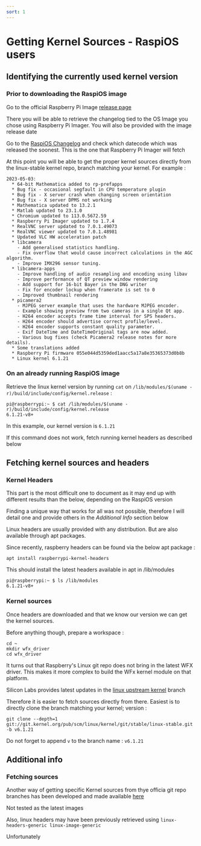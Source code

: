 ```yaml
---
sort: 1
---
```


# Getting Kernel Sources - RaspiOS users

## Identifying the currently used kernel version 

### Prior to downloading the RaspiOS image
Go to the official Raspberry Pi Image [release page](https://www.raspberrypi.com/software/operating-systems/) 

There you will be able to retrieve the changelog tied to the OS Image you chose using Raspberry Pi Imager. You will also be provided with the image release date

Go to the [RaspiOS Changelog](https://downloads.raspberrypi.com/raspios_armhf/release_notes.txt) and check which datecode which was released the soonest. This is the one that Raspberry Pi Imager will fetch 

At this point you will be able to get the proper kernel sources directly from the linux-stable kernel repo, branch matching your kernel. For example :

``` 
2023-05-03:
  * 64-bit Mathematica added to rp-prefapps
  * Bug fix - occasional segfault in CPU temperature plugin
  * Bug fix - X server crash when changing screen orientation
  * Bug fix - X server DPMS not working
  * Mathematica updated to 13.2.1
  * Matlab updated to 23.1.0
  * Chromium updated to 113.0.5672.59
  * Raspberry Pi Imager updated to 1.7.4
  * RealVNC server updated to 7.0.1.49073
  * RealVNC viewer updated to 7.0.1.48981
  * Updated VLC HW acceleration patch
  * libcamera
    - Add generalised statistics handling.
    - Fix overflow that would cause incorrect calculations in the AGC algorithm.
    - Improve IMX296 sensor tuning.
  * libcamera-apps
    - Improve handling of audio resampling and encoding using libav
    - Improve performance of QT preview window rendering
    - Add support for 16-bit Bayer in the DNG writer
    - Fix for encoder lockup when framerate is set to 0
    - Improved thumbnail rendering
  * picamera2
    - MJPEG server example that uses the hardware MJPEG encoder.
    - Example showing preview from two cameras in a single Qt app.
    - H264 encoder accepts frame time interval for SPS headers.
    - H264 encoder should advertise correct profile/level.
    - H264 encoder supports constant quality parameter.
    - Exif DateTime and DateTimeOriginal tags are now added.
    - Various bug fixes (check Picamera2 release notes for more details).
  * Some translations added
  * Raspberry Pi firmware 055e044d5359ded1aacc5a17a8e35365373d0b8b
  * Linux kernel 6.1.21
```

### On an already running RaspiOS image

Retrieve the linux kernel version by running `cat` on `/lib/modules/$(uname -r)/build/include/config/kernel.release` :

``` console 
pi@raspberrypi:~ $ cat /lib/modules/$(uname -r)/build/include/config/kernel.release
6.1.21-v8+
```

In this example, our kernel version is `6.1.21`

If this command does not work, fetch running kernel headers as described below

## Fetching kernel sources and headers

### Kernel Headers
This part is the most difficult one to document as it may end up with different results than the below, depending on the RaspiOS version

Finding a unique way that works for all was not possible, therefore I will detail one and provide others in the *Additional Info* section below 

Linux headers are usually provided with any distribution. But are also available through apt packages.

Since recently, raspberry headers can be found via the below apt package :

``` console 
apt install raspberrypi-kernel-headers
```

This should install the latest headers available in apt in /lib/modules

``` console
pi@raspberrypi:~ $ ls /lib/modules
6.1.21-v8+
```

### Kernel sources

Once headers are downloaded and that we know our version we can get the kernel sources. 

Before anything though, prepare a workspace :

``` console
cd ~
mkdir wfx_driver 
cd wfx_driver
```

It turns out that Raspberry's Linux git repo does not bring in the latest WFX driver. This makes it more complex to build the WFx kernel module on that platform. 

Silicon Labs provides latest updates in the [linux upstream kernel](https://elixir.bootlin.com/linux/v6.6.6/source/drivers/net/wireless/silabs/wfx) branch

Therefore it is easier to fetch sources directly from there. Easiest is to directly clone the branch matching your kernel; version :

``` console
git clone --depth=1 git://git.kernel.org/pub/scm/linux/kernel/git/stable/linux-stable.git -b v6.1.21
```

Do not forget to append `v` to the branch name : `v6.1.21`

## Additional info

### Fetching sources 
Another way of getting specific Kernel sources from thye officia git repo branches has been developed and made available [here](https://github.com/RPi-Distro/rpi-source)

Not tested as the latest images 

Also, linux headers may have been previously retrieved using `linux-headers-generic linux-image-generic`

Unfortunately 